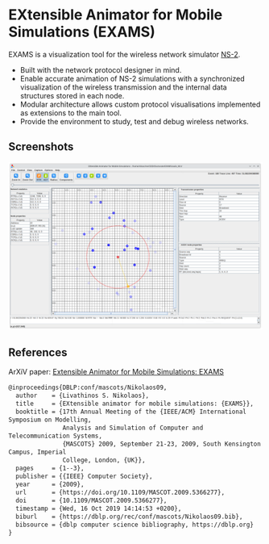 # EXtensible Animator for Mobile Simulations (EXAMS)

EXAMS is a visualization tool for the wireless network simulator [NS-2](https://www.isi.edu/websites/nsnam/ns/).

- Built with the network protocol designer in mind.
- Enable accurate animation of NS-2 simulations with a synchronized visualization of the wireless transmission and the internal data structures stored in each node.
- Modular architecture allows custom protocol visualisations implemented as extensions to the main tool.
- Provide the environment to study, test and debug wireless networks.


## Screenshots

![EXAMS screenshot](EXAMS_screenshot.png)


## References

ArXiV paper: [Extensible Animator for Mobile Simulations: EXAMS](https://arxiv.org/abs/0902.4527v1)

```
@inproceedings{DBLP:conf/mascots/Nikolaos09,
  author    = {Livathinos S. Nikolaos},
  title     = {EXtensible animator for mobile simulations: {EXAMS}},
  booktitle = {17th Annual Meeting of the {IEEE/ACM} International Symposium on Modelling,
               Analysis and Simulation of Computer and Telecommunication Systems,
               {MASCOTS} 2009, September 21-23, 2009, South Kensington Campus, Imperial
               College, London, {UK}},
  pages     = {1--3},
  publisher = {{IEEE} Computer Society},
  year      = {2009},
  url       = {https://doi.org/10.1109/MASCOT.2009.5366277},
  doi       = {10.1109/MASCOT.2009.5366277},
  timestamp = {Wed, 16 Oct 2019 14:14:53 +0200},
  biburl    = {https://dblp.org/rec/conf/mascots/Nikolaos09.bib},
  bibsource = {dblp computer science bibliography, https://dblp.org}
}
```